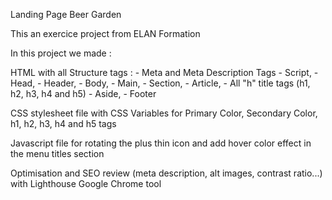 Landing Page Beer Garden

This an exercice project from ELAN Formation

In this project we made :

HTML with all Structure tags : 
    - Meta and Meta Description Tags 
    - Script, 
    - Head, 
    - Header, 
    - Body, 
    - Main,
    - Section,
    - Article,
    - All "h" title tags (h1, h2, h3, h4 and h5)
    - Aside,
    - Footer

CSS stylesheet file with CSS Variables for Primary Color, Secondary Color, h1, h2, h3, h4 and h5 tags

Javascript file for rotating the plus thin icon and add hover color effect in the menu titles section

Optimisation and SEO review (meta description, alt images, contrast ratio...) with Lighthouse Google Chrome tool